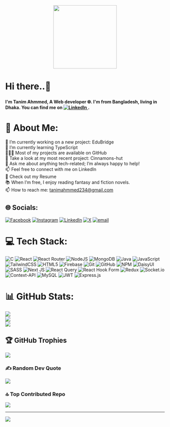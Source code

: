 <div align="center">
  <img height="200" src="https://i.ibb.co.com/M7r56wP/cover-me.jpg](https://www.amigoscode.com/assets/thumbnails/courses/full-stack-professional.webp"  />
</div>

###

<h1 align="left">Hi there..👋</h1>

###

<h4 align="left">I'm Tanim Ahmmed, A Web developer  🌐. I'm from Bangladesh, living in Dhaka. You can find me on <a href="https://linkedin.com/in/tanim-ahmmed">
  <img src="https://img.shields.io/badge/LinkedIn-%230077B5.svg?logo=linkedin&logoColor=white" alt="LinkedIn">
</a> .</h4>

###

# 💫 About Me:
 🔭 I’m currently working on a new project: EduBridge<br>🌱 I’m currently learning TypeScript<br>👨🏻‍💻 Most of my projects are available on GitHub<br>🚀 Take a look at my most recent project: Cinnamons-hut<br>💬 Ask me about anything tech-related; I’m always happy to help!<br>📫 Feel free to connect with me on LinkedIn<br>📝 Check out my Resume<br>📚 When I’m free, I enjoy reading fantasy and fiction novels.<br>📫 How to reach me: tanimahmmed234@gmail.com


## 🌐 Socials:
[![Facebook](https://img.shields.io/badge/Facebook-%231877F2.svg?logo=Facebook&logoColor=white)](https://facebook.com/Tanim.ahmmed123) [![Instagram](https://img.shields.io/badge/Instagram-%23E4405F.svg?logo=Instagram&logoColor=white)](https://instagram.com/tanim.ahmmed) [![LinkedIn](https://img.shields.io/badge/LinkedIn-%230077B5.svg?logo=linkedin&logoColor=white)](https://linkedin.com/in/tanim-ahmmed) [![X](https://img.shields.io/badge/X-black.svg?logo=X&logoColor=white)](https://x.com/Tanim_Ahmeed) [![email](https://img.shields.io/badge/Email-D14836?logo=gmail&logoColor=white)](mailto:tanimahmmed234@gmail.com) 

# 💻 Tech Stack:
![C](https://img.shields.io/badge/c-%2300599C.svg?style=for-the-badge&logo=c&logoColor=white) ![React](https://img.shields.io/badge/react-%2320232a.svg?style=for-the-badge&logo=react&logoColor=%2361DAFB) ![React Router](https://img.shields.io/badge/React_Router-CA4245?style=for-the-badge&logo=react-router&logoColor=white) ![NodeJS](https://img.shields.io/badge/node.js-6DA55F?style=for-the-badge&logo=node.js&logoColor=white) ![MongoDB](https://img.shields.io/badge/MongoDB-%234ea94b.svg?style=for-the-badge&logo=mongodb&logoColor=white) ![Java](https://img.shields.io/badge/java-%23ED8B00.svg?style=for-the-badge&logo=openjdk&logoColor=white) ![JavaScript](https://img.shields.io/badge/javascript-%23323330.svg?style=for-the-badge&logo=javascript&logoColor=%23F7DF1E) ![TailwindCSS](https://img.shields.io/badge/tailwindcss-%2338B2AC.svg?style=for-the-badge&logo=tailwind-css&logoColor=white) ![HTML5](https://img.shields.io/badge/html5-%23E34F26.svg?style=for-the-badge&logo=html5&logoColor=white) ![Firebase](https://img.shields.io/badge/firebase-%23039BE5.svg?style=for-the-badge&logo=firebase) ![Git](https://img.shields.io/badge/git-%23F05033.svg?style=for-the-badge&logo=git&logoColor=white) ![GitHub](https://img.shields.io/badge/github-%23121011.svg?style=for-the-badge&logo=github&logoColor=white) ![NPM](https://img.shields.io/badge/NPM-%23CB3837.svg?style=for-the-badge&logo=npm&logoColor=white) ![DaisyUI](https://img.shields.io/badge/daisyui-5A0EF8?style=for-the-badge&logo=daisyui&logoColor=white) ![SASS](https://img.shields.io/badge/SASS-hotpink.svg?style=for-the-badge&logo=SASS&logoColor=white) ![Next JS](https://img.shields.io/badge/Next-black?style=for-the-badge&logo=next.js&logoColor=white) ![React Query](https://img.shields.io/badge/-React%20Query-FF4154?style=for-the-badge&logo=react%20query&logoColor=white) ![React Hook Form](https://img.shields.io/badge/React%20Hook%20Form-%23EC5990.svg?style=for-the-badge&logo=reacthookform&logoColor=white) ![Redux](https://img.shields.io/badge/redux-%23593d88.svg?style=for-the-badge&logo=redux&logoColor=white) ![Socket.io](https://img.shields.io/badge/Socket.io-black?style=for-the-badge&logo=socket.io&badgeColor=010101) ![Context-API](https://img.shields.io/badge/Context--Api-000000?style=for-the-badge&logo=react) ![MySQL](https://img.shields.io/badge/mysql-4479A1.svg?style=for-the-badge&logo=mysql&logoColor=white) ![JWT](https://img.shields.io/badge/JWT-black?style=for-the-badge&logo=JSON%20web%20tokens) ![Express.js](https://img.shields.io/badge/express.js-%23404d59.svg?style=for-the-badge&logo=express&logoColor=%2361DAFB)
# 📊 GitHub Stats:
![](https://github-readme-stats.vercel.app/api?username=Tanim-Ahmmed&theme=dark&hide_border=false&include_all_commits=false&count_private=false)<br/>
![](https://github-readme-streak-stats.herokuapp.com/?user=Tanim-Ahmmed&theme=dark&hide_border=false)<br/>
![](https://github-readme-stats.vercel.app/api/top-langs/?username=Tanim-Ahmmed&theme=dark&hide_border=false&include_all_commits=false&count_private=false&layout=compact)

## 🏆 GitHub Trophies
![](https://github-profile-trophy.vercel.app/?username=Tanim-Ahmmed&theme=radical&no-frame=false&no-bg=true&margin-w=4)

### ✍️ Random Dev Quote
![](https://quotes-github-readme.vercel.app/api?type=horizontal&theme=radical)

### 🔝 Top Contributed Repo
![](https://github-contributor-stats.vercel.app/api?username=Tanim-Ahmmed&limit=5&theme=dark&combine_all_yearly_contributions=true)

---
[![](https://visitcount.itsvg.in/api?id=Tanim-Ahmmed&icon=0&color=0)](https://visitcount.itsvg.in)

<!-- Proudly created with GPRM ( https://gprm.itsvg.in ) -->
